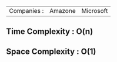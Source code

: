 <table>
  <tr>
    <td>Companies : </td>
    <td>Amazone</td>
    <td>Microsoft</td>
  </tr>
</table>

<h2>Time Complexity : O(n)</h2>
<h2>Space Complexity : O(1)</h2>
